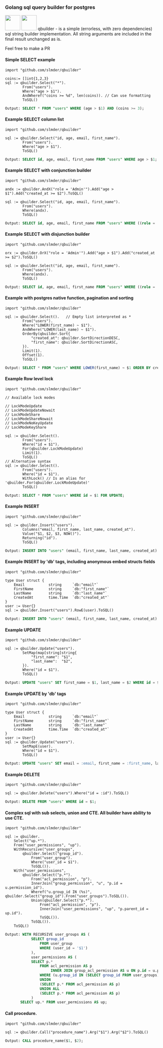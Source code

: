 ### Golang sql query builder for postgres
<img src="https://github.com/slmder/qbuilder/blob/master/sql.svg" width="50"> <img src="https://github.com/slmder/qbuilder/blob/master/go-lang.svg" width="50">
qbuilder - is a simple (errorless, with zero dependencies) sql string builder implementation.
All string arguments are included in the final result unchanged as is.

Feel free to make a PR

#### Simple SELECT example

```golang
import "github.com/slmder/qbuilder"

coins:= []int{1,2,3}
sql := qbuilder.Select("*").
        From("users").
        Where("age > $1").
        AndWheref("coins >= %d", len(coins)). // Can use formatting
        ToSQL()
```
```sql
Output: SELECT * FROM "users" WHERE (age > $1) AND (coins >= 3);
```

#### Example SELECT column list

```golang
import "github.com/slmder/qbuilder"

sql := qbuilder.Select("id, age, email, first_name").
        From("users").
        Where("age > $1").
        ToSQL()
```
```sql
Output: SELECT id, age, email, first_name FROM "users" WHERE age > $1;
```

#### Example SELECT with conjunction builder

```golang
import "github.com/slmder/qbuilder"

andx := qbuilder.AndX("role = 'Admin'").Add("age > $1").Add("created_at >= $2").ToSQL()

sql := qbuilder.Select("id, age, email, first_name").
        From("users").
        Where(andx).
        ToSQL()
```
```sql
Output: SELECT id, age, email, first_name FROM "users" WHERE ((role = 'Admin') AND (age > $1) AND (created_at >= $2));
```

#### Example SELECT with disjunction builder

```golang
import "github.com/slmder/qbuilder"

orx := qbuilder.OrX("role = 'Admin'").Add("age > $1").Add("created_at >= $2").ToSQL()

sql := qbuilder.Select("id, age, email, first_name").
        From("users").
        Where(andx).
        ToSQL()
```
```sql
Output: SELECT id, age, email, first_name FROM "users" WHERE ((role = 'Admin') OR (age > $1) OR (created_at >= $2));
```

#### Example with postgres native function, pagination and sorting

```golang
import "github.com/slmder/qbuilder"

sql := qbuilder.Select().   // Empty list interpreted as *
        From("users").
        Where("LOWER(first_name) ~ $1").
        AndWhere("LOWER(last_name) ~ $1").
        OrderBy(qbuilder.Sort{
            "created_at": qbuilder.SortDirectionDESC,
            "first_name": qbuilder.SortDirectionASC,
        }).
        Limit(1).
        Offset(1).
        ToSQL()
```
```sql
Output: SELECT * FROM "users" WHERE LOWER(first_name) ~ $1 ORDER BY created_at DESC, first_name ASC LIMIT 1 OFFSET 1;
```

#### Example Row level lock

```golang
import "github.com/slmder/qbuilder"

// Available lock modes

// LockModeUpdate
// LockModeUpdateNowait
// LockModeShare
// LockModeShareNowait
// LockModeNoKeyUpdate
// LockModeKeyShare

sql := qbuilder.Select().
        From("users").
        Where("id = $1").
        For(qbuilder.LockModeUpdate)
        Limit(1).
        ToSQL()
// Alternative syntax
sql := qbuilder.Select().
        From("users").
        Where("id = $1").
        WithLock() // Is an alias for 'qbuilder.For(qbuilder.LockModeUpdate)'
        ToSQL()
```
```sql
Output: SELECT * FROM "users" WHERE id = $1 FOR UPDATE;
```

#### Example INSERT

```golang
import "github.com/slmder/qbuilder"

sql := qbuilder.Insert("users").
		Columns("email, first_name, last_name, created_at").
		Value("$1, $2, $3, NOW()").
		Returning("id").
		ToSQL()

```
```sql
Output: INSERT INTO "users" (email, first_name, last_name, created_at) VALUES ($1, $2, $3, NOW());
```

#### Example INSERT by 'db' tags, including anonymous embed structs fields 

```golang
import "github.com/slmder/qbuilder"

type User struct {
	Email           string     `db:"email"`
	FirstName       string     `db:"first_name"`
	LastName        string     `db:"last_name"`
	CreatedAt       time.Time  `db:"created_at"`
}
user := User{}
sql := qbuilder.Insert("users").RowE(user).ToSQL()
```
```sql
Output: INSERT INTO "users" (email, first_name, last_name, created_at) VALUES (:email, :first_name, :last_name, :created_at);
```

#### Example UPDATE 

```golang
import "github.com/slmder/qbuilder"

sql := qbuilder.Update("users").
        SetMap(map[string]string{
            "first_name": "$1",
            "last_name":  "$2",
        }).
        Where("id = $1").
        ToSQL()
```
```sql
Output: UPDATE "users" SET first_name = $1, last_name = $2 WHERE id = $1;
```
#### Example UPDATE by 'db' tags

```golang
import "github.com/slmder/qbuilder"

type User struct {
	Email           string     `db:"email"`
	FirstName       string     `db:"first_name"`
	LastName        string     `db:"last_name"`
	CreatedAt       time.Time  `db:"created_at"`
}
user := User{}
sql := qbuilder.Update("users").
        SetMapE(user).
        Where("id = $1").
        ToSQL()
```
```sql
Output: UPDATE "users" SET email = :email, first_name = :first_name, last_name = :last_name, created_at = :created_at WHERE id = $1;
```

#### Example DELETE 

```golang
import "github.com/slmder/qbuilder"

sql := qbuilder.Delete("users").Where("id = :id").ToSQL()
```
```sql
Output: DELETE FROM "users" WHERE id = $1;
```

#### Complex sql with sub selects, union and CTE. All builder have ability to use CTE.

```golang
import "github.com/slmder/qbuilder"

sql := qbuilder.
    Select("up.*").
    From("user_permissions", "up").
    WithRecursive("user_groups",
        qbuilder.Select("group_id").
            From("user_group").
            Where("user_id = $1").
            ToSQL()).
    With("user_permissions",
        qbuilder.Select("p.*").
            From("acl_permission", "p").
            InnerJoin("group_permission", "u", "p.id = u.permission_id").
            Wheref("u.group_id IN (%s)", qbuilder.Select("group_id").From("user_groups").ToSQL()).
            Union(qbuilder.Select("p.*").
                From("acl_permission", "p").
                InnerJoin("user_permissions", "up", "p.parent_id = up.id").
                ToSQL()).
            ToSQL()).
    ToSQL()
```
```sql
Output: WITH RECURSIVE user_groups AS (
            SELECT group_id 
                FROM user_group 
                WHERE (user_id = '$1')
            ),
            user_permissions AS (
            SELECT p.*
                FROM acl_permission AS p
                     INNER JOIN group_acl_permission AS u ON p.id = u.permission_id
                WHERE (u.group_id IN (SELECT group_id FROM user_groups))
                UNION
                (SELECT p.* FROM acl_permission AS p)
                UNION ALL
                (SELECT p.* FROM acl_permission AS p)
            )
       SELECT up.* FROM user_permissions AS up;
```

#### Call procedure.

```golang
import "github.com/slmder/qbuilder"

sql := qbuilder.Call("procedure_name").Arg("$1").Arg("$2").ToSQL()
```
```sql
Output: CALL procedure_name($1, $2);
```
